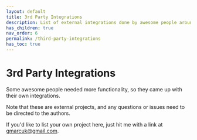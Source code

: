 ```yaml
---
layout: default
title: 3rd Party Integrations
description: List of external integrations done by awesome people around the web
has_children: true
nav_order: 6
permalink: /third-party-integrations
has_toc: true
---
```


# 3rd Party Integrations

Some awesome people needed more functionality, so they came up with their own integrations.

Note that these are external projects, and any questions or issues need to be directed to the authors.

If you'd like to list your own project here, just hit me with a link at <a href="mailto:gmarcuk@gmail.com?subject=New swup integration!">gmarcuk@gmail.com</a>.

